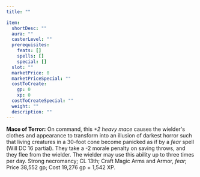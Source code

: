 ```yaml
---
title: ""

item:
  shortDesc: ""
  aura: ""
  casterLevel: ""
  prerequisites:
    feats: []
    spells: []
    special: []
  slot: ""
  marketPrice: 0
  marketPriceSpecial: ""
  costToCreate:
    gp: 0
    xp: 0
  costToCreateSpecial: ""
  weight: ""
  description: ""
---
```

<p id="mace-of-terror"><strong>Mace of Terror:</strong> On command, this <em>+2 heavy mace</em> causes the wielder's clothes and appearance to transform into an illusion of darkest horror such that living creatures in a 30-foot cone become panicked as if by a <em>fear</em> spell (Will DC 16 partial). They take a -2 morale penalty on saving throws, and they flee from the wielder. The wielder may use this ability up to three times per day.
Strong necromancy; CL 13th; Craft Magic Arms and Armor, <em>fear</em>; Price 38,552 gp; Cost 19,276 gp + 1,542 XP.

